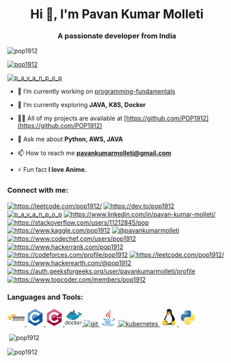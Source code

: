 <!-- ### Hi there 👋 -->

<!--
**POP1912/POP1912** is a ✨ _special_ ✨ repository because its `README.md` (this file) appears on your GitHub profile.

Here are some ideas to get you started:

- 🔭 I’m currently working on ...
- 🌱 I’m currently learning ...
- 👯 I’m looking to collaborate on ...
- 🤔 I’m looking for help with ...
- 💬 Ask me about ...
- 📫 How to reach me: ...
- 😄 Pronouns: ...
- ⚡ Fun fact: ...
-->

<h1 align="center">Hi 👋, I'm Pavan Kumar Molleti</h1>
<h3 align="center">A passionate developer from India</h3>

<p align="left"> <img src="https://komarev.com/ghpvc/?username=pop1912&label=Profile%20views&color=0e75b6&style=flat" alt="pop1912" /> </p>

<p align="left"> <a href="https://github.com/ryo-ma/github-profile-trophy"><img src="https://github-profile-trophy.vercel.app/?username=pop1912" alt="pop1912" /></a> </p>

<p align="left"> <a href="https://twitter.com/p_a_v_a_n_p_o_p" target="blank"><img src="https://img.shields.io/twitter/follow/p_a_v_a_n_p_o_p?logo=twitter&style=for-the-badge" alt="p_a_v_a_n_p_o_p" /></a> </p>

- 🔭 I’m currently working on [programming-fundamentals](https://github.com/edoardottt/programming-fundamentals)

- 🌱 I’m currently exploring **JAVA, K8S, Docker**

- 👨‍💻 All of my projects are available at [https://github.com/POP1912](https://github.com/POP1912)

- 💬 Ask me about **Python, AWS, JAVA**

- 📫 How to reach me **pavankumarmolleti@gmail.com**

- ⚡ Fun fact **I love Anime.**

<h3 align="left">Connect with me:</h3>
<p align="left">
<a href="https://codepen.io/https://leetcode.com/pop1912/" target="blank"><img align="center" src="https://raw.githubusercontent.com/rahuldkjain/github-profile-readme-generator/master/src/images/icons/Social/codepen.svg" alt="https://leetcode.com/pop1912/" height="30" width="40" /></a>
<a href="https://dev.to/https://dev.to/pop1912" target="blank"><img align="center" src="https://cdn.jsdelivr.net/npm/simple-icons@3.0.1/icons/dev-dot-to.svg" alt="https://dev.to/pop1912" height="30" width="40" /></a>
<a href="https://twitter.com/p_a_v_a_n_p_o_p" target="blank"><img align="center" src="https://raw.githubusercontent.com/rahuldkjain/github-profile-readme-generator/master/src/images/icons/Social/twitter.svg" alt="p_a_v_a_n_p_o_p" height="30" width="40" /></a>
<a href="https://linkedin.com/in/https://www.linkedin.com/in/pavan-kumar-molleti/" target="blank"><img align="center" src="https://raw.githubusercontent.com/rahuldkjain/github-profile-readme-generator/master/src/images/icons/Social/linked-in-alt.svg" alt="https://www.linkedin.com/in/pavan-kumar-molleti/" height="30" width="40" /></a>
<a href="https://stackoverflow.com/users/https://stackoverflow.com/users/11212845/pop" target="blank"><img align="center" src="https://raw.githubusercontent.com/rahuldkjain/github-profile-readme-generator/master/src/images/icons/Social/stack-overflow.svg" alt="https://stackoverflow.com/users/11212845/pop" height="30" width="40" /></a>
<a href="https://kaggle.com/https://www.kaggle.com/pop1912" target="blank"><img align="center" src="https://raw.githubusercontent.com/rahuldkjain/github-profile-readme-generator/master/src/images/icons/Social/kaggle.svg" alt="https://www.kaggle.com/pop1912" height="30" width="40" /></a>
<a href="https://medium.com/@pavankumarmolleti" target="blank"><img align="center" src="https://raw.githubusercontent.com/rahuldkjain/github-profile-readme-generator/master/src/images/icons/Social/medium.svg" alt="@pavankumarmolleti" height="30" width="40" /></a>
<a href="https://www.codechef.com/users/https://www.codechef.com/users/pop1912" target="blank"><img align="center" src="https://cdn.jsdelivr.net/npm/simple-icons@3.1.0/icons/codechef.svg" alt="https://www.codechef.com/users/pop1912" height="30" width="40" /></a>
<a href="https://www.hackerrank.com/https://www.hackerrank.com/pop1912" target="blank"><img align="center" src="https://raw.githubusercontent.com/rahuldkjain/github-profile-readme-generator/master/src/images/icons/Social/hackerrank.svg" alt="https://www.hackerrank.com/pop1912" height="30" width="40" /></a>
<a href="https://codeforces.com/profile/https://codeforces.com/profile/pop1912" target="blank"><img align="center" src="https://cdn.jsdelivr.net/npm/simple-icons@3.0.1/icons/codeforces.svg" alt="https://codeforces.com/profile/pop1912" height="30" width="40" /></a>
<a href="https://www.leetcode.com/https://leetcode.com/pop1912/" target="blank"><img align="center" src="https://raw.githubusercontent.com/rahuldkjain/github-profile-readme-generator/master/src/images/icons/Social/leet-code.svg" alt="https://leetcode.com/pop1912/" height="30" width="40" /></a>
<a href="https://www.hackerearth.com/https://www.hackerearth.com/@pop1912" target="blank"><img align="center" src="https://raw.githubusercontent.com/rahuldkjain/github-profile-readme-generator/master/src/images/icons/Social/hackerearth.svg" alt="https://www.hackerearth.com/@pop1912" height="30" width="40" /></a>
<a href="https://auth.geeksforgeeks.org/user/https://auth.geeksforgeeks.org/user/pavankumarmolleti/profile" target="blank"><img align="center" src="https://raw.githubusercontent.com/rahuldkjain/github-profile-readme-generator/master/src/images/icons/Social/geeks-for-geeks.svg" alt="https://auth.geeksforgeeks.org/user/pavankumarmolleti/profile" height="30" width="40" /></a>
<a href="https://www.topcoder.com/members/https://www.topcoder.com/members/pop1912" target="blank"><img align="center" src="https://cdn.jsdelivr.net/npm/simple-icons@3.0.1/icons/topcoder.svg" alt="https://www.topcoder.com/members/pop1912" height="30" width="40" /></a>
</p>

<h3 align="left">Languages and Tools:</h3>
<p align="left"> <a href="https://aws.amazon.com" target="_blank"> <img src="https://raw.githubusercontent.com/devicons/devicon/master/icons/amazonwebservices/amazonwebservices-original-wordmark.svg" alt="aws" width="40" height="40"/> </a> <a href="https://www.cprogramming.com/" target="_blank"> <img src="https://raw.githubusercontent.com/devicons/devicon/master/icons/c/c-original.svg" alt="c" width="40" height="40"/> </a> <a href="https://www.w3schools.com/cpp/" target="_blank"> <img src="https://raw.githubusercontent.com/devicons/devicon/master/icons/cplusplus/cplusplus-original.svg" alt="cplusplus" width="40" height="40"/> </a> <a href="https://www.docker.com/" target="_blank"> <img src="https://raw.githubusercontent.com/devicons/devicon/master/icons/docker/docker-original-wordmark.svg" alt="docker" width="40" height="40"/> </a> <a href="https://git-scm.com/" target="_blank"> <img src="https://www.vectorlogo.zone/logos/git-scm/git-scm-icon.svg" alt="git" width="40" height="40"/> </a> <a href="https://www.java.com" target="_blank"> <img src="https://raw.githubusercontent.com/devicons/devicon/master/icons/java/java-original.svg" alt="java" width="40" height="40"/> </a> <a href="https://kubernetes.io" target="_blank"> <img src="https://www.vectorlogo.zone/logos/kubernetes/kubernetes-icon.svg" alt="kubernetes" width="40" height="40"/> </a> <a href="https://www.linux.org/" target="_blank"> <img src="https://raw.githubusercontent.com/devicons/devicon/master/icons/linux/linux-original.svg" alt="linux" width="40" height="40"/> </a> <a href="https://www.python.org" target="_blank"> <img src="https://raw.githubusercontent.com/devicons/devicon/master/icons/python/python-original.svg" alt="python" width="40" height="40"/> </a> </p>

<p>&nbsp;<img align="center" src="https://github-readme-stats.vercel.app/api?username=pop1912&show_icons=true&locale=en" alt="pop1912" /></p>

<p><img align="center" src="https://github-readme-streak-stats.herokuapp.com/?user=pop1912&" alt="pop1912" /></p>

